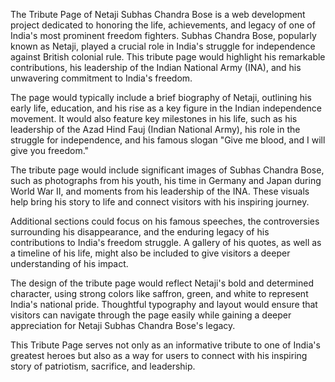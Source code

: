 The Tribute Page of Netaji Subhas Chandra Bose is a web development project dedicated to honoring the life, achievements, and legacy of one of India's most prominent freedom fighters. Subhas Chandra Bose, popularly known as Netaji, played a crucial role in India's struggle for independence against British colonial rule. This tribute page would highlight his remarkable contributions, his leadership of the Indian National Army (INA), and his unwavering commitment to India's freedom.

The page would typically include a brief biography of Netaji, outlining his early life, education, and his rise as a key figure in the Indian independence movement. It would also feature key milestones in his life, such as his leadership of the Azad Hind Fauj (Indian National Army), his role in the struggle for independence, and his famous slogan "Give me blood, and I will give you freedom."

The tribute page would include significant images of Subhas Chandra Bose, such as photographs from his youth, his time in Germany and Japan during World War II, and moments from his leadership of the INA. These visuals help bring his story to life and connect visitors with his inspiring journey.

Additional sections could focus on his famous speeches, the controversies surrounding his disappearance, and the enduring legacy of his contributions to India's freedom struggle. A gallery of his quotes, as well as a timeline of his life, might also be included to give visitors a deeper understanding of his impact.

The design of the tribute page would reflect Netaji's bold and determined character, using strong colors like saffron, green, and white to represent India's national pride. Thoughtful typography and layout would ensure that visitors can navigate through the page easily while gaining a deeper appreciation for Netaji Subhas Chandra Bose's legacy.

This Tribute Page serves not only as an informative tribute to one of India's greatest heroes but also as a way for users to connect with his inspiring story of patriotism, sacrifice, and leadership.

